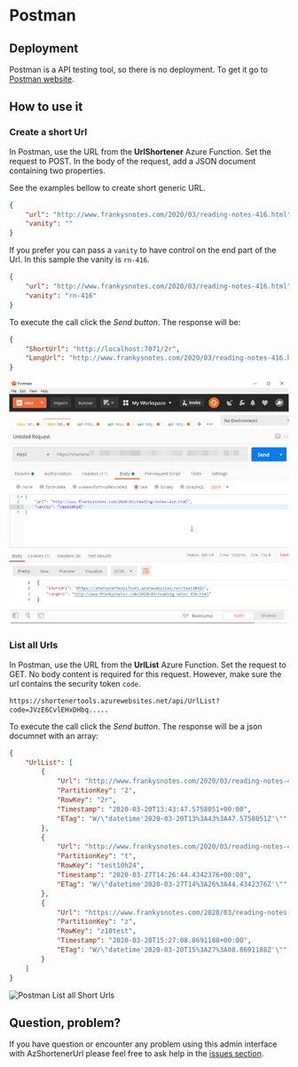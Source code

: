 # Postman

## Deployment

Postman is a API testing tool, so there is no deployment. To get it go to [Postman website](https://www.postman.com/).

## How to use it

### Create a short Url

In Postman, use the URL from the **UrlShortener** Azure Function. Set the request to POST. In the body of the request, add a JSON document containing two properties. 

See the examples bellow to create short generic URL. 

```json
{
    "url": "http://www.frankysnotes.com/2020/03/reading-notes-416.html",
    "vanity": ""
}
```

If you prefer you can pass a `vanity` to have control on the end part of the Url. In this sample the vanity is `rn-416`.


```json
{
    "url": "http://www.frankysnotes.com/2020/03/reading-notes-416.html",
    "vanity": "rn-416"
}
```

To execute the call click the *Send button*. The response will be:

```json
{
    "ShortUrl": "http://localhost:7071/2r",
    "LongUrl": "http://www.frankysnotes.com/2020/03/reading-notes-416.html"
}
```

![Postman Create ShotUrl](medias/postman_createShotUrl.png)


### List all Urls

In Postman, use the URL from the **UrlList** Azure Function. Set the request to GET. No body content is required for this request. However, make sure the url contains the security token `code`.

    https://shortenertools.azurewebsites.net/api/UrlList?code=JVzE6CvlEHxDHbq.....


To execute the call click the *Send button*. The response will be a json documnet with an array:


```json
{
    "UrlList": [
        {
            "Url": "http://www.frankysnotes.com/2020/03/reading-notes-416.html",
            "PartitionKey": "2",
            "RowKey": "2r",
            "Timestamp": "2020-03-20T13:43:47.5758051+00:00",
            "ETag": "W/\"datetime'2020-03-20T13%3A43%3A47.5758051Z'\""
        },
        {
            "Url": "http://www.frankysnotes.com/2020/03/reading-notes-416.html",
            "PartitionKey": "t",
            "RowKey": "test10h24",
            "Timestamp": "2020-03-27T14:26:44.4342376+00:00",
            "ETag": "W/\"datetime'2020-03-27T14%3A26%3A44.4342376Z'\""
        },
        {
            "Url": "https://www.frankysnotes.com/2020/03/reading-notes-416.html",
            "PartitionKey": "z",
            "RowKey": "z10test",
            "Timestamp": "2020-03-20T15:27:08.8691188+00:00",
            "ETag": "W/\"datetime'2020-03-20T15%3A27%3A08.8691188Z'\""
        }
    ]
}
```

![Postman List all Short Urls](medias/postman_Urllist.png.png)


## Question, problem?

If you have question or encounter any problem using this admin interface with AzShortenerUrl please feel free to ask help in the [issues section](https://github.com/FBoucher/AzUrlShortener/issues).